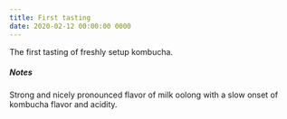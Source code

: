 ```yaml
---
title: First tasting
date: 2020-02-12 00:00:00 0000
---
```


The first tasting of freshly setup kombucha.

##### Notes

Strong and nicely pronounced flavor of milk oolong with a slow onset of kombucha flavor and acidity.